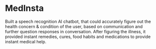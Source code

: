 # MedInsta
Built a speech recognition AI chatbot, that could accurately figure out the health concern &amp; condition of the user, based on communication and further question responses in conversation. After figuring the illness, it provided instant remedies, cures, food habits and medications to provide instant medical help.
